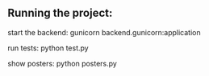 ## Running the project:

start the backend:
	gunicorn backend.gunicorn:application

run tests:
	python test.py

show posters:
	python posters.py
